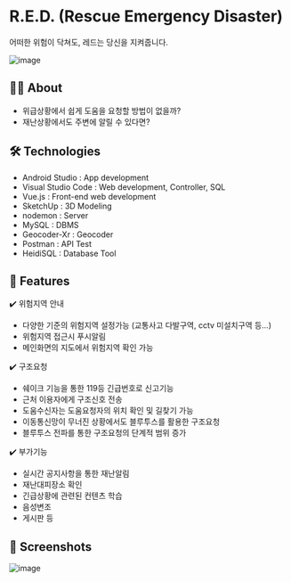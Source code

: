 # R.E.D. (Rescue Emergency Disaster)

어떠한 위험이 닥쳐도, 레드는 당신을 지켜줍니다.

![image](https://user-images.githubusercontent.com/112330490/204070400-7a9d30cc-275a-42da-a57d-da646bb10cf3.png)

## :man_technologist: **About**
* 위급상황에서 쉽게 도움을 요청할 방법이 없을까?
* 재난상황에서도 주변에 알릴 수 있다면?  

## :hammer_and_wrench: **Technologies**
* Android Studio : App development
* Visual Studio Code : Web development, Controller, SQL
* Vue.js : Front-end web development
* SketchUp : 3D Modeling
* nodemon : Server
* MySQL : DBMS
* Geocoder-Xr : Geocoder
* Postman : API Test
* HeidiSQL : Database Tool

## :rocket: **Features**

:heavy_check_mark: 위험지역 안내

  * 다양한 기준의 위험지역 설정가능 (교통사고 다발구역, cctv 미설치구역 등...)
  * 위험지역 접근시 푸시알림
  * 메인화면의 지도에서 위험지역 확인 가능
  
:heavy_check_mark: 구조요청

  * 쉐이크 기능을 통한 119등 긴급번호로 신고기능
  * 근처 이용자에게 구조신호 전송
  * 도움수신자는 도움요청자의 위치 확인 및 길찾기 가능
  * 이동통신망이 무너진 상황에서도 블루투스를 활용한 구조요청
  * 블루투스 전파를 통한 구조요청의 단계적 범위 증가
  

:heavy_check_mark: 부가기능

  * 실시간 공지사항을 통한 재난알림
  * 재난대피장소 확인
  * 긴급상황에 관련된 컨텐츠 학습
  * 음성변조
  * 게시판 등

## :iphone: **Screenshots**

![image](https://user-images.githubusercontent.com/112330490/204071783-7a68eee8-9004-4605-816b-2f69c3fd404a.png)
